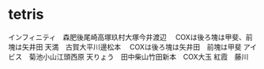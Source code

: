 # tetris

インフィニティ　森肥後尾崎高塚玖村大塚今井渡辺　
COXは後ろ塊は甲斐、前塊は矢井田
天満　古賀大平川邊松本　
COXは後ろ塊は矢井田　前塊は甲斐
アイビス　菊池小山江頭西原
天りょう　田中柴山竹田新本　COX大玉
紅霞　藤川